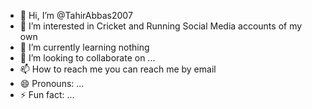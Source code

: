 - 👋 Hi, I’m @TahirAbbas2007
- 👀 I’m interested in Cricket and Running Social Media accounts of my own
- 🌱 I’m currently learning nothing 
- 💞️ I’m looking to collaborate on ...
- 📫 How to reach me you can reach me by email 
- 😄 Pronouns: ...
- ⚡ Fun fact: ...

<!---
TahirAbbas2007/TahirAbbas2007 is a ✨ special ✨ repository because its `README.md` (this file) appears on your GitHub profile.
You can click the Preview link to take a look at your changes.
--->
